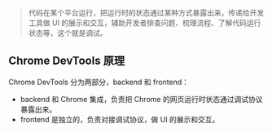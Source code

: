 >代码在某个平台运行，把运行时的状态通过某种方式暴露出来，传递给开发工具做 UI 的展示和交互，辅助开发者排查问题、梳理流程、了解代码运行状态等，这个就是调试。

## Chrome DevTools 原理
Chrome DevTools 分为两部分，backend 和 frontend：
- backend 和 Chrome 集成，负责把 Chrome 的网页运行时状态通过调试协议暴露出来。
- frontend 是独立的，负责对接调试协议，做 UI 的展示和交互。